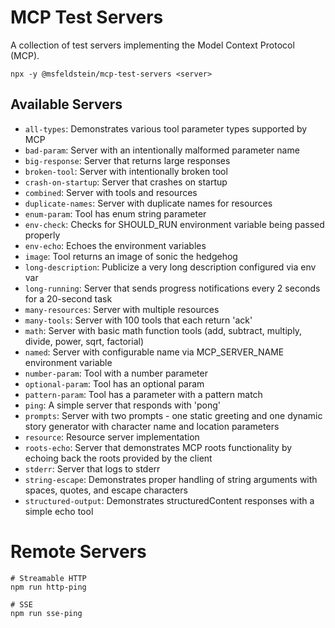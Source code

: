 # MCP Test Servers

A collection of test servers implementing the Model Context Protocol (MCP).

```
npx -y @msfeldstein/mcp-test-servers <server>
```

## Available Servers

- `all-types`: Demonstrates various tool parameter types supported by MCP
- `bad-param`: Server with an intentionally malformed parameter name
- `big-response`: Server that returns large responses
- `broken-tool`: Server with intentionally broken tool
- `crash-on-startup`: Server that crashes on startup
- `combined`: Server with tools and resources
- `duplicate-names`: Server with duplicate names for resources
- `enum-param`: Tool has enum string parameter
- `env-check`: Checks for SHOULD_RUN environment variable being passed properly
- `env-echo`: Echoes the environment variables
- `image`: Tool returns an image of sonic the hedgehog
- `long-description`: Publicize a very long description configured via env var
- `long-running`: Server that sends progress notifications every 2 seconds for a 20-second task
- `many-resources`: Server with multiple resources
- `many-tools`: Server with 100 tools that each return 'ack'
- `math`: Server with basic math function tools (add, subtract, multiply, divide, power, sqrt, factorial)
- `named`: Server with configurable name via MCP_SERVER_NAME environment variable
- `number-param`: Tool with a number parameter
- `optional-param`: Tool has an optional param
- `pattern-param`: Tool has a parameter with a pattern match
- `ping`: A simple server that responds with 'pong'
- `prompts`: Server with two prompts - one static greeting and one dynamic story generator with character name and location parameters
- `resource`: Resource server implementation
- `roots-echo`: Server that demonstrates MCP roots functionality by echoing back the roots provided by the client
- `stderr`: Server that logs to stderr
- `string-escape`: Demonstrates proper handling of string arguments with spaces, quotes, and escape characters
- `structured-output`: Demonstrates structuredContent responses with a simple echo tool

# Remote Servers

```
# Streamable HTTP
npm run http-ping

# SSE
npm run sse-ping
```
